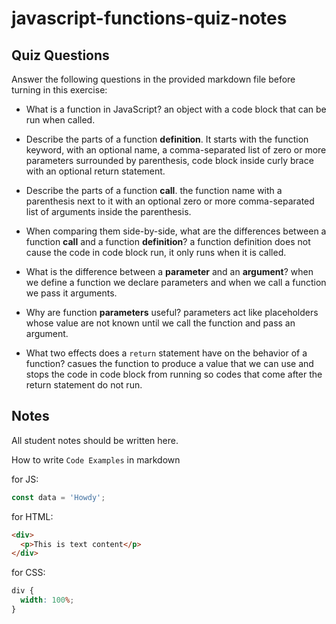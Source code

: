 # javascript-functions-quiz-notes

## Quiz Questions

Answer the following questions in the provided markdown file before turning in this exercise:

- What is a function in JavaScript?
  an object with a code block that can be run when called.

- Describe the parts of a function **definition**.
  It starts with the function keyword, with an optional name, a comma-separated list of zero or more parameters surrounded by parenthesis, code block inside curly brace with an optional return statement.

- Describe the parts of a function **call**.
  the function name with a parenthesis next to it with an optional zero or more comma-separated list of arguments inside the parenthesis.

- When comparing them side-by-side, what are the differences between a function **call** and a function **definition**?
  a function definition does not cause the code in code block run, it only runs when it is called.

- What is the difference between a **parameter** and an **argument**?
  when we define a function we declare parameters and when we call a function we pass it arguments.

- Why are function **parameters** useful?
  parameters act like placeholders whose value are not known until we call the function and pass an argument.

- What two effects does a `return` statement have on the behavior of a function?
  casues the function to produce a value that we can use and stops the code in code block from running so codes that come after the return statement do not run.

## Notes

All student notes should be written here.

How to write `Code Examples` in markdown

for JS:

```javascript
const data = 'Howdy';
```

for HTML:

```html
<div>
  <p>This is text content</p>
</div>
```

for CSS:

```css
div {
  width: 100%;
}
```
